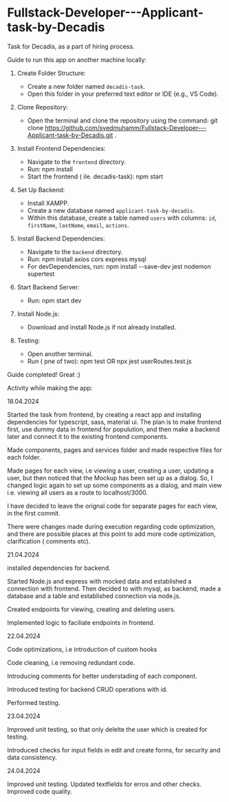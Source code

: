 # Fullstack-Developer---Applicant-task-by-Decadis
Task for Decadis, as a part of hiring process. 


Guide to run this app on another machine locally: 

1. Create Folder Structure:
   - Create a new folder named `decadis-task`.
   - Open this folder in your preferred text editor or IDE (e.g., VS Code).

2. Clone Repository:
   - Open the terminal and clone the repository using the command:
     git clone https://github.com/syedmuhamm/Fullstack-Developer---Applicant-task-by-Decadis.git .

3. Install Frontend Dependencies:
   - Navigate to the `frontend` directory.
   - Run:
     npm install
   - Start the frontend ( ile. decadis-task): 
     npm start

4. Set Up Backend:
   - Install XAMPP.
   - Create a new database named `applicant-task-by-decadis`.
   - Within this database, create a table named `users` with columns: `id`, `firstName`, `lastName`, `email`, `actions`.

5. Install Backend Dependencies:
   - Navigate to the `backend` directory.
   - Run:
     npm install axios cors express mysql
   - For devDependencies, run:
     npm install --save-dev jest nodemon supertest

6. Start Backend Server:
   - Run:
     npm start dev

7. Install Node.js:
   - Download and install Node.js if not already installed.

8. Testing:
   - Open another terminal.
   - Run ( pne of two):
     npm test
     OR
     npx jest userRoutes.test.js


Guide completed! Great :)



Activity while making the app:

18.04.2024

Started the task from frontend, by creating a react app and installing dependencies for typescript, sass, material ui. The plan is to make frontend first, 
use dummy data in frontend for populution, and then make a backend later and connect it to the existing frontend components.

Made components, pages and services folder and made respective files for each folder. 

Made pages for each view, i.e viewing a user, creating a user, updating a user, but then noticed that the Mockup has been set up as a dialog.
So, I changed logic again to set up some components as a dialog, and main view i.e. viewing all users as a route to localhost/3000. 

I have decided to leave the orignal code for separate pages for each view, in the first commit. 

There were changes made during execution regarding code optimization, and there are possible places at this point to add more code optimization, clarification ( comments etc).

21.04.2024

installed dependencies for backend.

Started Node.js and express with mocked data and established a connection with frontend. Then decided to with mysql, as backend, made a database and a table and established connection via node.js.

Created endpoints for viewing, creating and deleting users. 

Implemented logic to faciliate endpoints in frontend.


22.04.2024

Code optimizations, i.e introduction of custom hooks

Code cleaning, i.e removing redundant code.

Introducing comments for better understading of each component. 

Introduced testing for backend CRUD operations with id. 

Performed testing. 


23.04.2024

Improved unit testing, so that only delelte the user which is created for testing. 

Introduced checks for input fields in edit and create forms, for security and data consistency. 

24.04.2024

Improved unit testing. Updated textfields for erros and other checks. Improved code quality.